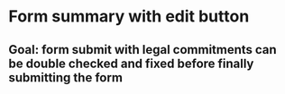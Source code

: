 # Form summary with edit button

## Goal: form submit with legal commitments can be double checked and fixed before finally submitting the form

<!--
wcag: 3.3.4
-->
